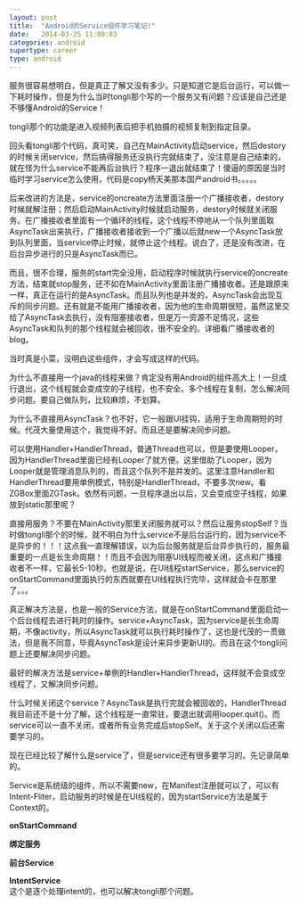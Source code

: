 ```yaml
---
layout: post
title:  "Android的Service组件学习笔记!"
date:   2014-03-25 11:00:03
categories: android
supertype: career
type: android
---
```


服务很容易想明白，但是真正了解又没有多少。只是知道它是后台运行，可以做一下耗时操作，但是为什么当时tongli那个写的一个服务又有问题？应该是自己还是不够懂Android的Service！

tongli那个的功能是进入视频列表后把手机拍摄的视频复制到指定目录。

回头看tongli那个代码，真可笑，自己在MainActivity启动service，然后destory的时候关闭service，然后搞得服务还没执行完就结束了，没注意是自己结束的，就在怪为什么service不能再后台执行？程序一退出就结束了！傻逼的原因是当时临时学习service怎么使用，代码是copy杨天美那本国产android书。。。。。

后来改进的方法是，service的oncreate方法里面注册一个广播接收者，destory时候就解注册；然后启动MainActivity时候就启动服务，destory时候就关闭服务。在广播接收者里面有一个循环的线程，这个线程不停地从一个队列里面取AsyncTask出来执行，广播接收者接收到一个广播以后就new一个AsyncTask放到队列里面，当service停止时候，就停止这个线程。说白了，还是没有改进，在后台异步进行的只是AsyncTask而已。

而且，很不合理，服务的start完全没用，启动程序时候就执行service的oncreate方法，结束就stop服务，还不如在MainActivity里面注册广播接收者。还是跟原来一样，真正在运行的是AsyncTask。而且队列也是并发的，AsyncTask会出现互斥的同步问题。还有就是不能用广播接收者，因为他的生命周期很短，虽然这里交给了AsyncTask去执行，没有阻塞接收者，但是万一资源不足情况，这些AsyncTask和队列的那个线程就会被回收，很不安全的。详细看广播接收者的blog。

当时真是小菜，没明白这些组件，才会写成这样的代码。

为什么不直接用一个java的线程来做？肯定没有用Android的组件高大上！一旦成行退出，这个线程就会变成空的子线程，也不安全。多个线程在复制，怎么解决同步问题。要自己做队列，比较麻烦，不划算。

为什么不直接用AsyncTask？也不好，它一般跟UI挂钩，适用于生命周期短的时候。代茂大量使用这个，我觉得不好。而且还是要解决同步问题。

可以使用Handler+HandlerThread，普通Thread也可以，但是要使用Looper，因为HandlerThread里面已经有Looper了就方便。这里借助了Looper，因为Looper就是管理消息队列的，而且这个队列不是并发的。这里注意Handler和HandlerThread要用单例模式，特别是HandlerThread，不要多次new。看ZGBox里面ZGTask。依然有问题，一旦程序退出以后，又会变成空子线程，如果放到static那里呢？

直接用服务？不要在MainActivity那里关闭服务就可以？然后让服务stopSelf？当时做tongli那个的时候，就不明白为什么service不是后台运行的，因为service不是异步的！！！这点我一直理解错误，以为后台服务就是后台异步执行的，服务最重要的一点是长生命周期！！而且不会因为阻塞UI线程而被关闭，这点和广播接收者不一样，它最长5-10秒。也就是说，在UI线程startService，那么service的onStartCommand里面执行的东西就要在UI线程执行完毕，这样就会卡在那里了。。。

真正解决方法是，也是一般的Service方法，就是在onStartCommand里面启动一个后台线程去进行耗时的操作。service+AsyncTask，因为service是长生命周期，不像activity，所以AsyncTask就可以执行耗时操作了，这也是代茂的一贯做法，但是我不同意，毕竟AsyncTask是设计来异步更新UI的。而且在这个tongli问题上还要解决同步问题。

最好的解决方法是service+单例的Handler+HandlerThread，这样就不会变成空线程了，又解决同步问题。

什么时候关闭这个service？AsyncTask是执行完就会被回收的，HandlerThread我目前还不是十分了解，这个线程是一直常驻，要退出就调用looper.quit()。而service可以一直不关闭，或者所有业务完成后stopSelf。关于这个关闭以后还需要学习的。

现在已经比较了解什么是service了，但是service还有很多要学习的。先记录简单的。

Service是系统级的组件，所以不需要new，在Manifest注册就可以了，可以有Intent-Fliter，启动服务的时候是在UI线程的，因为startService方法是属于Context的。

**onStartCommand**  

**绑定服务**

**前台Service**

**IntentService**  
这个是逐个处理intent的，也可以解决tongli那个问题。